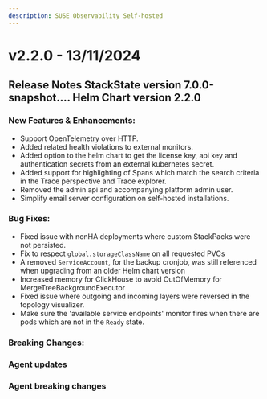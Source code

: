```yaml
---
description: SUSE Observability Self-hosted
---
```


# v2.2.0 - 13/11/2024

## Release Notes StackState version 7.0.0-snapshot.... Helm Chart version 2.2.0

### New Features & Enhancements:
* Support OpenTelemetry over HTTP.
* Added related health violations to external monitors.
* Added option to the helm chart to get the license key, api key and authentication secrets from an external kubernetes secret.
* Added support for highlighting of Spans which match the search criteria in the Trace perspective and Trace explorer.
* Removed the admin api and accompanying platform admin user.
* Simplify email server configuration on self-hosted installations.

### Bug Fixes:
* Fixed issue with nonHA deployments where custom StackPacks were not persisted.
* Fix to respect `global.storageClassName` on all requested PVCs
* A removed `ServiceAccount`, for the backup cronjob, was still referenced when upgrading from an older Helm chart version
* Increased memory for ClickHouse to avoid OutOfMemory for MergeTreeBackgroundExecutor
* Fixed issue where outgoing and incoming layers were reversed in the topology visualizer.
* Make sure the 'available service endpoints' monitor fires when there are pods which are not in the `Ready` state.
  
### Breaking Changes:

### Agent updates

### Agent breaking changes
